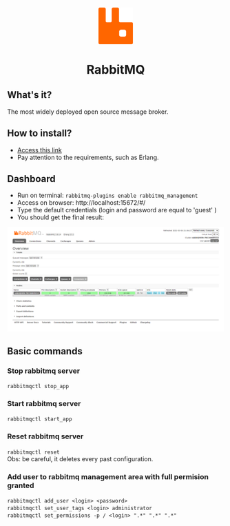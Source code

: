 <p align="center">
<img width="80" src="./.github/rabbitmq.svg"/>
</p>
<h1 align="center">RabbitMQ</h1>

## What's it?
The most widely deployed open source message broker.

## How to install?
- [Access this link](https://www.rabbitmq.com/download.html)
- Pay attention to the requirements, such as Erlang.

## Dashboard
- Run on terminal: `rabbitmq-plugins enable rabbitmq_management`
- Access on browser: http://localhost:15672/#/
- Type the default credentials (login and password are equal to 'guest' )
- You should get the final result:
<img src="./.github/dashboard.png"/>

## Basic commands
### Stop rabbitmq server
`rabbitmqctl stop_app` 
### Start rabbitmq server
`rabbitmqctl start_app` 
### Reset rabbitmq server
`rabbitmqctl reset` <br/>
Obs: be careful, it deletes every past configuration.

### Add user to rabbitmq management area with full permision granted
`rabbitmqctl add_user <login> <password>` <br/>
`rabbitmqctl set_user_tags <login> administrator` <br/>
`rabbitmqctl set_permissions -p / <login> ".*" ".*" ".*"` <br/>
